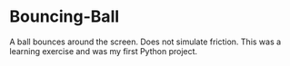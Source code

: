 # Bouncing-Ball
A ball bounces around the screen. Does not simulate friction. This was a learning exercise and was my first Python project.
